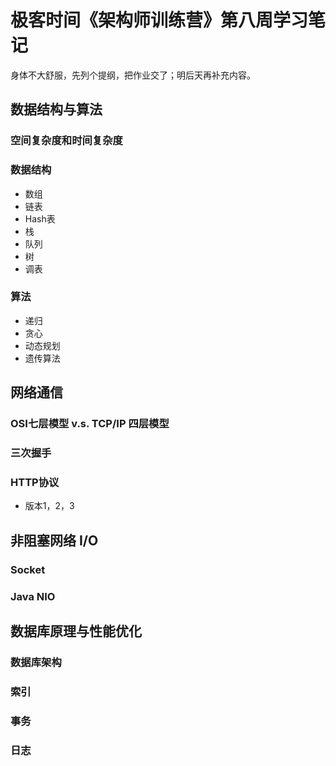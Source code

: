 # 极客时间《架构师训练营》第八周学习笔记

身体不大舒服，先列个提纲，把作业交了；明后天再补充内容。

## 数据结构与算法

### 空间复杂度和时间复杂度

### 数据结构

* 数组
* 链表
* Hash表
* 栈
* 队列
* 树
* 调表

### 算法

* 递归
* 贪心
* 动态规划
* 遗传算法

## 网络通信

### OSI七层模型 v.s. TCP/IP 四层模型

### 三次握手

### HTTP协议

* 版本1，2，3

## 非阻塞网络 I/O

### Socket

### Java NIO

## 数据库原理与性能优化

### 数据库架构

### 索引

### 事务

### 日志

